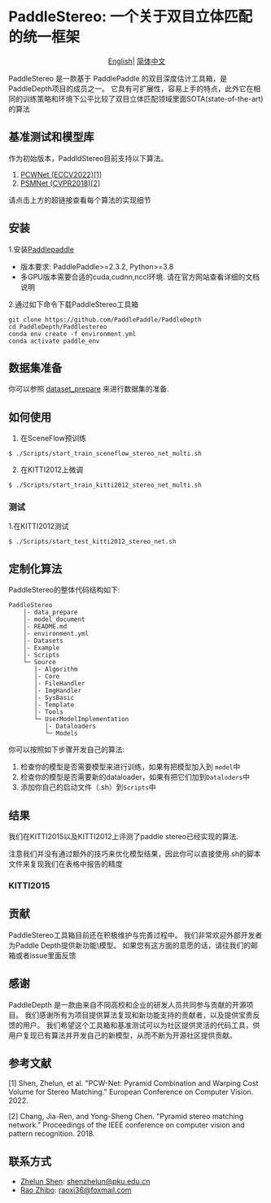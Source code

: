# PaddleStereo: 一个关于双目立体匹配的统一框架
</div>

<div align="center">

[English](README.md)| [简体中文](README_zh-CN.md)

</div>
PaddleStereo 是一款基于 PaddlePaddle 的双目深度估计工具箱，是 PaddleDepth项目的成员之一。
它具有可扩展性，容易上手的特点，此外它在相同的训练策略和环境下公平比较了双目立体匹配领域里面SOTA(state-of-the-art)的算法

## 基准测试和模型库

作为初始版本，PaddldStereo目前支持以下算法。

1. [PCWNet (ECCV2022)[1]](model_document/PCWNet/README.md)
2. [PSMNet (CVPR2018)[2]](model_document/PSMNet/README.md)

请点击上方的超链接查看每个算法的实现细节

## 安装

1.安装[Paddlepaddle](https://www.paddlepaddle.org.cn/install/quick)
 - 版本要求: PaddlePaddle>=2.3.2, Python>=3.8
 - 多GPU版本需要合适的cuda,cudnn,nccl环境. 请在官方网站查看详细的文档说明

2.通过如下命令下载PaddleStereo工具箱

```
git clone https://github.com/PaddlePaddle/PaddleDepth
cd PaddleDepth/Paddlestereo
conda env create -f environment.yml
conda activate paddle_env
```

## 数据集准备
你可以参照 [dataset_prepare](data_prepare/data_prepare.md) 来进行数据集的准备.

## 如何使用

1. 在SceneFlow预训练
```shell
$ ./Scripts/start_train_sceneflow_stereo_net_multi.sh
```
2. 在KITTI2012上微调
```shell
$ ./Scripts/start_train_kitti2012_stereo_net_multi.sh
```

### 测试
1.在KITTI2012测试
```shell
$ ./Scripts/start_test_kitti2012_stereo_net.sh
```

## 定制化算法

PaddleStereo的整体代码结构如下:
```shell
PaddleStereo
    │- data_prepare
    │- model_document
    │- README.md 
    │- environment.yml
    │- Datasets
    │- Example
    │- Scripts
    └─ Source
       │- Algorithm
       │- Core
       │- FileHandler
       │- ImgHandler
       │- SysBasic
       │- Template
       │- Tools
       └─ UserModelImplementation
          │- Dataloaders
          └─ Models
```

你可以按照如下步骤开发自己的算法:

1. 检查你的模型是否需要模型来进行训练，如果有把模型加入到 `model`中
2. 检查你的模型是否需要新的dataloader，如果有把它们加到`Dataloders`中
3. 添加你自己的启动文件（.sh）到`Scripts`中

## 结果

我们在KITTI2015以及KITTI2012上评测了paddle stereo已经实现的算法. 

注意我们并没有通过额外的技巧来优化模型结果，因此你可以直接使用.sh的脚本文件来复现我们在表格中报告的精度


### KITTI2015

## 贡献

PaddleStereo工具箱目前还在积极维护与完善过程中。 我们非常欢迎外部开发者为Paddle Depth提供新功能\模型。 如果您有这方面的意愿的话，请往我们的邮箱或者issue里面反馈
## 感谢
PaddleDepth 是一款由来自不同高校和企业的研发人员共同参与贡献的开源项目。
我们感谢所有为项目提供算法复现和新功能支持的贡献者，以及提供宝贵反馈的用户。 
我们希望这个工具箱和基准测试可以为社区提供灵活的代码工具，供用户复现已有算法并开发自己的新模型，从而不断为开源社区提供贡献。

## 参考文献

[1] Shen, Zhelun, et al. "PCW-Net: Pyramid Combination and Warping Cost Volume for Stereo Matching." European Conference on Computer Vision. 2022.

[2] Chang, Jia-Ren, and Yong-Sheng Chen. "Pyramid stereo matching network." Proceedings of the IEEE conference on computer vision and pattern recognition. 2018.

[comment]: <> (## Citation)

[comment]: <> (If you think this toolkit or the results are helpful to you and your research, please cite us!)

[comment]: <> (```)

[comment]: <> (@Misc{deepda,)

[comment]: <> (howpublished = {\url{https://github.com/jindongwang/transferlearning/tree/master/code/DeepDA}},   )

[comment]: <> (title = {DeepDA: Deep Domain Adaptation Toolkit},  )

[comment]: <> (author = {Wang, Jindong and Hou, Wenxin})

[comment]: <> (}  )

[comment]: <> (```)



## 联系方式

- [Zhelun Shen](https://github.com/gallenszl): shenzhelun@pku.edu.cn
- [Rao Zhibo](https://github.com/RaoHaocheng): raoxi36@foxmail.com
